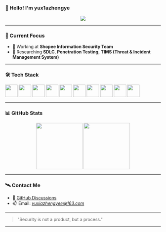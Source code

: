 ### 👋 Hello! I'm yux1azhengye

<p align="center">
  <img src="https://readme-typing-svg.demolab.com/?lines=Cybersecurity%20Engineer%20at%20Shopee;SDLC%20%7C%20Pentest%20%7C%20TIMS%20Researcher;&center=true&width=800&height=45&font=Fira%20Code&pause=1000&color=7FA739&vCenter=true"/>
</p>

---

### 🧠 Current Focus

- 🔐 Working at **Shopee Information Security Team**
- 🔎 Researching **SDLC**, **Penetration Testing**, **TIMS (Threat & Incident Management System)**

---

### 🛠️ Tech Stack

<p align="left">
  <img src="https://cdn.jsdelivr.net/gh/devicons/devicon/icons/python/python-original.svg" height="40"/>
  <img src="https://cdn.jsdelivr.net/gh/devicons/devicon/icons/java/java-original.svg" height="40"/>
  <img src="https://cdn.jsdelivr.net/gh/devicons/devicon/icons/javascript/javascript-original.svg" height="40"/>
  <img src="https://cdn.jsdelivr.net/gh/devicons/devicon/icons/html5/html5-original.svg" height="40"/>
  <img src="https://cdn.jsdelivr.net/gh/devicons/devicon/icons/css3/css3-original.svg" height="40"/>
  <img src="https://cdn.jsdelivr.net/gh/devicons/devicon/icons/linux/linux-original.svg" height="40"/>
  <img src="https://cdn.jsdelivr.net/gh/devicons/devicon/icons/docker/docker-original.svg" height="40"/>
  <img src="https://cdn.jsdelivr.net/gh/devicons/devicon/icons/git/git-original.svg" height="40"/>
  <img src="https://cdn.jsdelivr.net/gh/devicons/devicon/icons/github/github-original.svg" height="40"/>
  <img src="https://cdn.jsdelivr.net/gh/devicons/devicon/icons/bash/bash-original.svg" height="40"/>
</p>

---

### 📊 GitHub Stats

<p align="center">
  <img src="https://github-readme-stats.vercel.app/api?username=yux1azhengye&show_icons=true&theme=graywhite" height="150"/>
  <img src="https://github-readme-stats.vercel.app/api/top-langs/?username=yux1azhengye&layout=compact&theme=graywhite" height="150"/>
</p>

---

### 🛰️ Contact Me

- 💬 [GitHub Discussions](https://github.com/yux1azhengye)
- 📫 Email: *yuxiazhengyee@163.com*

---

> "Security is not a product, but a process."

---

